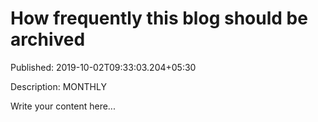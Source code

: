 # How frequently this blog should be archived

Published: 2019-10-02T09:33:03.204+05:30

Description: MONTHLY

Write your content here...